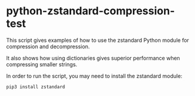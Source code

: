 # python-zstandard-compression-test

This script gives examples of how to use the zstandard Python module for compression and decompression.

It also shows how using dictionaries gives superior performance when compressing smaller strings.

In order to run the script, you may need to install the zstandard module:

`pip3 install zstandard`


